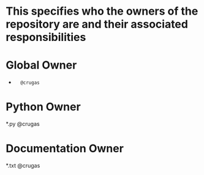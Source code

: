 # This specifies who the owners of the repository are and their associated responsibilities

# Global Owner
*       @crugas

# Python Owner
*.py @crugas

# Documentation Owner
*.txt @crugas